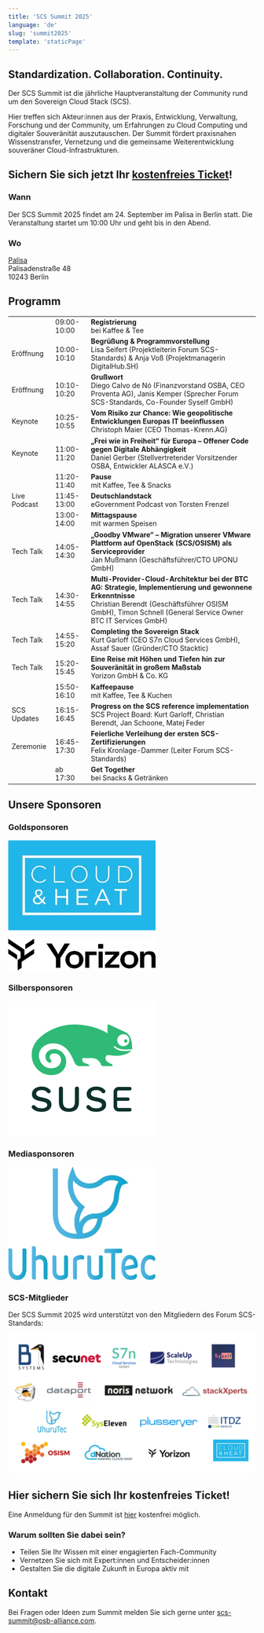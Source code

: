 ```yaml
---
title: 'SCS Summit 2025'
language: 'de'
slug: 'summit2025'
template: 'staticPage'
---
```


## Standardization. Collaboration. Continuity.

Der SCS Summit ist die jährliche Hauptveranstaltung der Community rund um den Sovereign Cloud Stack (SCS).

Hier treffen sich Akteur:innen aus der Praxis, Entwicklung, Verwaltung, Forschung und der Community, um Erfahrungen zu Cloud Computing und digitaler Souveränität auszutauschen. Der Summit fördert praxisnahen Wissenstransfer, Vernetzung und die gemeinsame Weiterentwicklung souveräner Cloud-Infrastrukturen.

## Sichern Sie sich jetzt Ihr [kostenfreies Ticket](https://events.sovereigncloudstack.org/scs-summit-2025/)!

### Wann

Der SCS Summit 2025 findet am 24. September im Palisa in Berlin statt.
Die Veranstaltung startet um 10:00 Uhr und geht bis in den Abend.

### Wo

[Palisa](https://www.palisa.de)  
Palisadenstraße 48  
10243 Berlin  

## Programm

|   |   |   |
|---|---|---|
| | 09:00-10:00 | **Registrierung** <br/> bei Kaffee & Tee |
| Eröffnung | 10:00-10:10 | **Begrüßung & Programmvorstellung** <br/> Lisa Seifert (Projektleiterin Forum SCS-Standards) & Anja Voß (Projektmanagerin DigitalHub.SH) |
| Eröffnung | 10:10-10:20 | **Grußwort** <br/> Diego Calvo de Nó (Finanzvorstand OSBA, CEO Proventa AG), Janis Kemper (Sprecher Forum SCS-Standards, Co-Founder Syself GmbH) |
| Keynote | 10:25-10:55 | **Vom Risiko zur Chance: Wie geopolitische Entwicklungen Europas IT beeinflussen** <br/> Christoph Maier (CEO Thomas-Krenn.AG) |
| Keynote | 11:00-11:20 | **„Frei wie in Freiheit“ für Europa – Offener Code gegen Digitale Abhängigkeit** <br/> Daniel Gerber (Stellvertretender Vorsitzender OSBA, Entwickler ALASCA e.V.) |
| | 11:20-11:40 | **Pause** <br/> mit Kaffee, Tee & Snacks |
| Live Podcast | 11:45-13:00 | **Deutschlandstack** <br/> eGovernment Podcast von Torsten Frenzel |
| | 13:00-14:00 | **Mittagspause** <br/> mit warmen Speisen |
| Tech Talk | 14:05-14:30 | **„Goodby VMware“ – Migration unserer VMware Plattform auf OpenStack (SCS/OSISM) als Serviceprovider** <br/> Jan Mußmann (Geschäftsführer/CTO UPONU GmbH) |
| Tech Talk | 14:30-14:55 | **Multi-Provider-Cloud-Architektur bei der BTC AG: Strategie, Implementierung und gewonnene Erkenntnisse** <br/> Christian Berendt (Geschäftsführer OSISM GmbH), Timon Schnell (General Service Owner BTC IT Services GmbH) |
| Tech Talk | 14:55-15:20 | **Completing the Sovereign Stack** <br/> Kurt Garloff (CEO S7n Cloud Services GmbH), Assaf Sauer (Gründer/CTO Stacktic) |
| Tech Talk | 15:20-15:45 | **Eine Reise mit Höhen und Tiefen hin zur Souveränität in großem Maßstab** <br/> Yorizon GmbH & Co. KG |
| | 15:50-16:10 | **Kaffeepause** <br/> mit Kaffee, Tee & Kuchen |
| SCS Updates | 16:15-16:45 | **Progress on the SCS reference implementation** <br/> SCS Project Board: Kurt Garloff, Christian Berendt, Jan Schoone, Matej Feder |
| Zeremonie | 16:45-17:30 | **Feierliche Verleihung der ersten SCS-Zertifizierungen** <br/> Felix Kronlage-Dammer (Leiter Forum SCS-Standards) |
| | ab 17:30 | **Get Together** <br/> bei Snacks & Getränken |

## Unsere Sponsoren

### Goldsponsoren

[![Cloud&Heat](../../../images/logos/Logo_CloudAndHeat_300px.jpg)](https://www.cloudandheat.com/)

[![Yorizon](../../../images/logos/Logo_Yorizon_300px.jpg)](https://yorizon.com/)

### Silbersponsoren

[![SUSE](../../../images/logos/Logo_SUSE_300px.jpg)](https://suse.com/)

### Mediasponsoren

[![UhuruTec](../../../images/logos/Logo_UhuruTec_300px.jpg)](https://www.uhurutec.com/)

### SCS-Mitglieder

Der SCS Summit 2025 wird unterstützt von den Mitgliedern des Forum SCS-Standards:

[![Mitglieder Forum SCS-Standards](../../../images/logos/Logos_Members_SCS.jpg)](https://osb-alliance.de/forum-scs-standards)

## Hier sichern Sie sich Ihr kostenfreies Ticket!

Eine Anmeldung für den Summit ist [hier](https://events.sovereigncloudstack.org/scs-summit-2025/) kostenfrei möglich.

### Warum sollten Sie dabei sein?

- Teilen Sie Ihr Wissen mit einer engagierten Fach-Community
- Vernetzen Sie sich mit Expert:innen und Entscheider:innen
- Gestalten Sie die digitale Zukunft in Europa aktiv mit

## Kontakt

Bei Fragen oder Ideen zum Summit melden Sie sich gerne unter scs-summit@osb-alliance.com.
